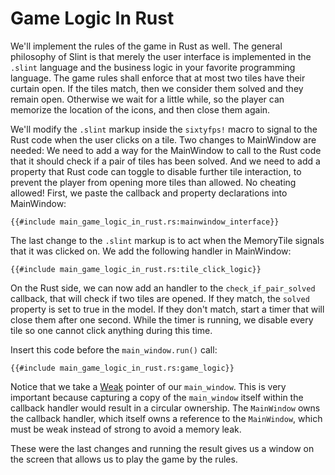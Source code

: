 # Game Logic In Rust

We'll implement the rules of the game in Rust as well. The general philosophy of Slint is that merely the user
interface is implemented in the `.slint` language and the business logic in your favorite programming
language. The game rules shall enforce that at most two tiles have their curtain open. If the tiles match, then we
consider them solved and they remain open. Otherwise we wait for a little while, so the player can memorize
the location of the icons, and then close them again.

We'll modify the `.slint` markup inside the `sixtyfps!` macro to signal to the Rust code when the user clicks on a tile.
Two changes to <span class="hljs-title">MainWindow</span> are needed: We need to add a way for the MainWindow to call to the Rust code that it should
check if a pair of tiles has been solved. And we need to add a property that Rust code can toggle to disable further
tile interaction, to prevent the player from opening more tiles than allowed. No cheating allowed! First, we paste
the callback and property declarations into <span class="hljs-title">MainWindow</span>:

```slint
{{#include main_game_logic_in_rust.rs:mainwindow_interface}}
```

The last change to the `.slint` markup is to act when the <span class="hljs-title">MemoryTile</span> signals that it was clicked on.
We add the following handler in <span class="hljs-title">MainWindow</span>:

```slint
{{#include main_game_logic_in_rust.rs:tile_click_logic}}
```

On the Rust side, we can now add an handler to the `check_if_pair_solved` callback, that will check if
two tiles are opened. If they match, the `solved` property is set to true in the model. If they don't
match, start a timer that will close them after one second. While the timer is running, we disable every tile so
one cannot click anything during this time.

Insert this code before the `main_window.run()` call:

```rust,noplayground
{{#include main_game_logic_in_rust.rs:game_logic}}
```

Notice that we take a [Weak](https://sixtyfps.io/docs/rust/sixtyfps/struct.weak) pointer of our `main_window`. This is very
important because capturing a copy of the `main_window` itself within the callback handler would result in a circular ownership.
The `MainWindow` owns the callback handler, which itself owns a reference to the `MainWindow`, which must be weak
instead of strong to avoid a memory leak.

These were the last changes and running the result gives us a window on the screen that allows us
to play the game by the rules.
